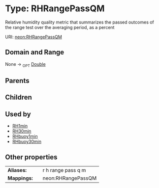 
# Type: RHRangePassQM


Relative humidity quality metric that summarizes the passed outcomes of the range test over the averaging period, as a percent

URI: [neon:RHRangePassQM](https://data.neonscience.org/RHRangePassQM)


## Domain and Range

None ->  <sub>OPT</sub> [Double](types/Double.md)

## Parents


## Children


## Used by

 * [RH1min](RH1min.md)
 * [RH30min](RH30min.md)
 * [RHbuoy1min](RHbuoy1min.md)
 * [RHbuoy30min](RHbuoy30min.md)

## Other properties

|  |  |  |
| --- | --- | --- |
| **Aliases:** | | r h range pass q m |
| **Mappings:** | | neon:RHRangePassQM |

